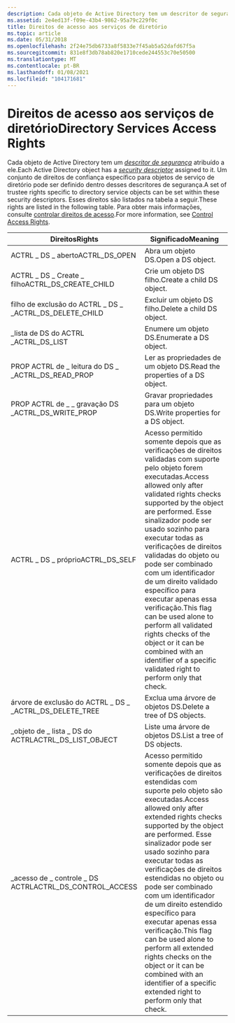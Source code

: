 ```yaml
---
description: Cada objeto de Active Directory tem um descritor de segurança atribuído a ele.
ms.assetid: 2e4ed13f-f09e-43b4-9862-95a79c229f0c
title: Direitos de acesso aos serviços de diretório
ms.topic: article
ms.date: 05/31/2018
ms.openlocfilehash: 2f24e75db6733a8f5833e7f45ab5a52dafd67f5a
ms.sourcegitcommit: 831e8f3db78ab820e1710cede244553c70e50500
ms.translationtype: MT
ms.contentlocale: pt-BR
ms.lasthandoff: 01/08/2021
ms.locfileid: "104171681"
---
```

# <a name="directory-services-access-rights"></a><span data-ttu-id="7ead1-103">Direitos de acesso aos serviços de diretório</span><span class="sxs-lookup"><span data-stu-id="7ead1-103">Directory Services Access Rights</span></span>

<span data-ttu-id="7ead1-104">Cada objeto de Active Directory tem um [*descritor de segurança*](/windows/desktop/SecGloss/s-gly) atribuído a ele.</span><span class="sxs-lookup"><span data-stu-id="7ead1-104">Each Active Directory object has a [*security descriptor*](/windows/desktop/SecGloss/s-gly) assigned to it.</span></span> <span data-ttu-id="7ead1-105">Um conjunto de direitos de confiança específico para objetos de serviço de diretório pode ser definido dentro desses descritores de segurança.</span><span class="sxs-lookup"><span data-stu-id="7ead1-105">A set of trustee rights specific to directory service objects can be set within these security descriptors.</span></span> <span data-ttu-id="7ead1-106">Esses direitos são listados na tabela a seguir.</span><span class="sxs-lookup"><span data-stu-id="7ead1-106">These rights are listed in the following table.</span></span> <span data-ttu-id="7ead1-107">Para obter mais informações, consulte [controlar direitos de acesso](/windows/desktop/AD/control-access-rights).</span><span class="sxs-lookup"><span data-stu-id="7ead1-107">For more information, see [Control Access Rights](/windows/desktop/AD/control-access-rights).</span></span>



| <span data-ttu-id="7ead1-108">Direitos</span><span class="sxs-lookup"><span data-stu-id="7ead1-108">Rights</span></span>                                | <span data-ttu-id="7ead1-109">Significado</span><span class="sxs-lookup"><span data-stu-id="7ead1-109">Meaning</span></span>                                                                                                                                                                                                                                                                                 |
|---------------------------------------|-----------------------------------------------------------------------------------------------------------------------------------------------------------------------------------------------------------------------------------------------------------------------------------------|
| <span data-ttu-id="7ead1-110">ACTRL \_ DS \_ aberto</span><span class="sxs-lookup"><span data-stu-id="7ead1-110">ACTRL\_DS\_OPEN</span></span><br/>            | <span data-ttu-id="7ead1-111">Abra um objeto DS.</span><span class="sxs-lookup"><span data-stu-id="7ead1-111">Open a DS object.</span></span><br/>                                                                                                                                                                                                                                                            |
| <span data-ttu-id="7ead1-112">ACTRL \_ DS \_ Create \_ filho</span><span class="sxs-lookup"><span data-stu-id="7ead1-112">ACTRL\_DS\_CREATE\_CHILD</span></span><br/>   | <span data-ttu-id="7ead1-113">Crie um objeto DS filho.</span><span class="sxs-lookup"><span data-stu-id="7ead1-113">Create a child DS object.</span></span><br/>                                                                                                                                                                                                                                                    |
| <span data-ttu-id="7ead1-114">filho de exclusão do ACTRL \_ DS \_ \_</span><span class="sxs-lookup"><span data-stu-id="7ead1-114">ACTRL\_DS\_DELETE\_CHILD</span></span><br/>   | <span data-ttu-id="7ead1-115">Excluir um objeto DS filho.</span><span class="sxs-lookup"><span data-stu-id="7ead1-115">Delete a child DS object.</span></span><br/>                                                                                                                                                                                                                                                    |
| <span data-ttu-id="7ead1-116">\_lista de DS do ACTRL \_</span><span class="sxs-lookup"><span data-stu-id="7ead1-116">ACTRL\_DS\_LIST</span></span><br/>            | <span data-ttu-id="7ead1-117">Enumere um objeto DS.</span><span class="sxs-lookup"><span data-stu-id="7ead1-117">Enumerate a DS object.</span></span><br/>                                                                                                                                                                                                                                                       |
| <span data-ttu-id="7ead1-118">PROP ACTRL de \_ leitura do DS \_ \_</span><span class="sxs-lookup"><span data-stu-id="7ead1-118">ACTRL\_DS\_READ\_PROP</span></span><br/>      | <span data-ttu-id="7ead1-119">Ler as propriedades de um objeto DS.</span><span class="sxs-lookup"><span data-stu-id="7ead1-119">Read the properties of a DS object.</span></span><br/>                                                                                                                                                                                                                                          |
| <span data-ttu-id="7ead1-120">PROP ACTRL de \_ \_ gravação DS \_</span><span class="sxs-lookup"><span data-stu-id="7ead1-120">ACTRL\_DS\_WRITE\_PROP</span></span><br/>     | <span data-ttu-id="7ead1-121">Gravar propriedades para um objeto DS.</span><span class="sxs-lookup"><span data-stu-id="7ead1-121">Write properties for a DS object.</span></span><br/>                                                                                                                                                                                                                                            |
| <span data-ttu-id="7ead1-122">ACTRL \_ DS \_ próprio</span><span class="sxs-lookup"><span data-stu-id="7ead1-122">ACTRL\_DS\_SELF</span></span><br/>            | <span data-ttu-id="7ead1-123">Acesso permitido somente depois que as verificações de direitos validadas com suporte pelo objeto forem executadas.</span><span class="sxs-lookup"><span data-stu-id="7ead1-123">Access allowed only after validated rights checks supported by the object are performed.</span></span> <span data-ttu-id="7ead1-124">Esse sinalizador pode ser usado sozinho para executar todas as verificações de direitos validadas do objeto ou pode ser combinado com um identificador de um direito validado específico para executar apenas essa verificação.</span><span class="sxs-lookup"><span data-stu-id="7ead1-124">This flag can be used alone to perform all validated rights checks of the object or it can be combined with an identifier of a specific validated right to perform only that check.</span></span><br/> |
| <span data-ttu-id="7ead1-125">árvore de exclusão do ACTRL \_ DS \_ \_</span><span class="sxs-lookup"><span data-stu-id="7ead1-125">ACTRL\_DS\_DELETE\_TREE</span></span><br/>    | <span data-ttu-id="7ead1-126">Exclua uma árvore de objetos DS.</span><span class="sxs-lookup"><span data-stu-id="7ead1-126">Delete a tree of DS objects.</span></span><br/>                                                                                                                                                                                                                                                 |
| <span data-ttu-id="7ead1-127">\_objeto de \_ lista \_ DS do ACTRL</span><span class="sxs-lookup"><span data-stu-id="7ead1-127">ACTRL\_DS\_LIST\_OBJECT</span></span><br/>    | <span data-ttu-id="7ead1-128">Liste uma árvore de objetos DS.</span><span class="sxs-lookup"><span data-stu-id="7ead1-128">List a tree of DS objects.</span></span><br/>                                                                                                                                                                                                                                                   |
| <span data-ttu-id="7ead1-129">\_acesso de \_ controle \_ DS ACTRL</span><span class="sxs-lookup"><span data-stu-id="7ead1-129">ACTRL\_DS\_CONTROL\_ACCESS</span></span><br/> | <span data-ttu-id="7ead1-130">Acesso permitido somente depois que as verificações de direitos estendidas com suporte pelo objeto são executadas.</span><span class="sxs-lookup"><span data-stu-id="7ead1-130">Access allowed only after extended rights checks supported by the object are performed.</span></span> <span data-ttu-id="7ead1-131">Esse sinalizador pode ser usado sozinho para executar todas as verificações de direitos estendidas no objeto ou pode ser combinado com um identificador de um direito estendido específico para executar apenas essa verificação.</span><span class="sxs-lookup"><span data-stu-id="7ead1-131">This flag can be used alone to perform all extended rights checks on the object or it can be combined with an identifier of a specific extended right to perform only that check.</span></span><br/>    |



 

 

